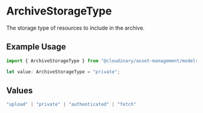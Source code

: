 # ArchiveStorageType

The storage type of resources to include in the archive.

## Example Usage

```typescript
import { ArchiveStorageType } from "@cloudinary/asset-management/models/components";

let value: ArchiveStorageType = "private";
```

## Values

```typescript
"upload" | "private" | "authenticated" | "fetch"
```